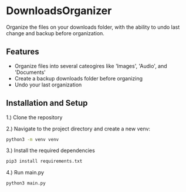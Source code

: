 # DownloadsOrganizer
Organize the files on your downloads folder, with the ability to undo last change and backup before organization.

## Features
- Organize files into several cateogires like 'Images', 'Audio', and 'Documents'
- Create a backup downloads folder before organizing
- Undo your last organization

## Installation and Setup

1.) Clone the repository

2.) Navigate to the project directory and create a new venv:
  ```bash
  python3 -m venv venv
  ```

3.) Install the required dependencies
  ```bash
  pip3 install requirements.txt
  ```

4.) Run main.py
  ```bash
  python3 main.py
  ```
